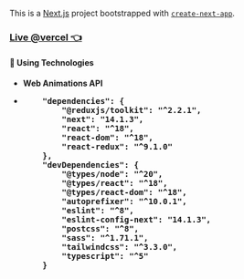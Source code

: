 This is a [Next.js](https://nextjs.org/) project bootstrapped with [`create-next-app`](https://github.com/vercel/next.js/tree/canary/packages/create-next-app).

<h3><a href="https://nextjs-seven-steel-95.vercel.app/" target="_blank">Live @vercel 👈</a></h3>

<h4>👻 Using Technologies<h4>
<ul>
  <li>Web Animations API</li>
   <li>
<pre>
    "dependencies": {
        "@reduxjs/toolkit": "^2.2.1",
        "next": "14.1.3",
        "react": "^18",
        "react-dom": "^18",
        "react-redux": "^9.1.0"
    },
    "devDependencies": {
        "@types/node": "^20",
        "@types/react": "^18",
        "@types/react-dom": "^18",
        "autoprefixer": "^10.0.1",
        "eslint": "^8",
        "eslint-config-next": "14.1.3",
        "postcss": "^8",
        "sass": "^1.71.1",
        "tailwindcss": "^3.3.0",
        "typescript": "^5"
    }
</pre>
</li>
</ul>
